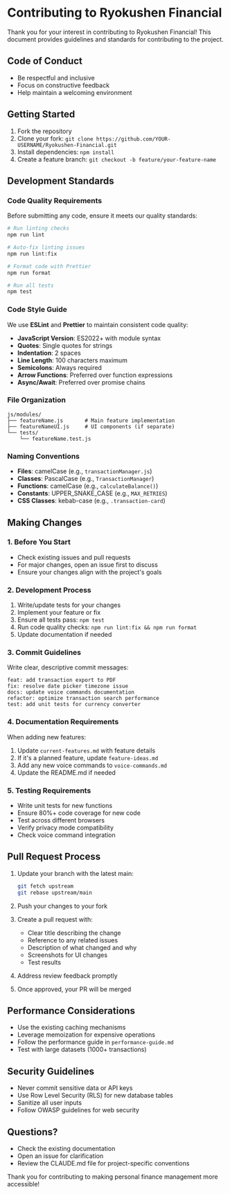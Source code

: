 # Contributing to Ryokushen Financial

Thank you for your interest in contributing to Ryokushen Financial! This document provides guidelines and standards for contributing to the project.

## Code of Conduct

- Be respectful and inclusive
- Focus on constructive feedback
- Help maintain a welcoming environment

## Getting Started

1. Fork the repository
2. Clone your fork: `git clone https://github.com/YOUR-USERNAME/Ryokushen-Financial.git`
3. Install dependencies: `npm install`
4. Create a feature branch: `git checkout -b feature/your-feature-name`

## Development Standards

### Code Quality Requirements

Before submitting any code, ensure it meets our quality standards:

```bash
# Run linting checks
npm run lint

# Auto-fix linting issues
npm run lint:fix

# Format code with Prettier
npm run format

# Run all tests
npm test
```

### Code Style Guide

We use **ESLint** and **Prettier** to maintain consistent code quality:

- **JavaScript Version**: ES2022+ with module syntax
- **Quotes**: Single quotes for strings
- **Indentation**: 2 spaces
- **Line Length**: 100 characters maximum
- **Semicolons**: Always required
- **Arrow Functions**: Preferred over function expressions
- **Async/Await**: Preferred over promise chains

### File Organization

```
js/modules/
├── featureName.js       # Main feature implementation
├── featureNameUI.js     # UI components (if separate)
└── tests/
    └── featureName.test.js
```

### Naming Conventions

- **Files**: camelCase (e.g., `transactionManager.js`)
- **Classes**: PascalCase (e.g., `TransactionManager`)
- **Functions**: camelCase (e.g., `calculateBalance()`)
- **Constants**: UPPER_SNAKE_CASE (e.g., `MAX_RETRIES`)
- **CSS Classes**: kebab-case (e.g., `.transaction-card`)

## Making Changes

### 1. Before You Start

- Check existing issues and pull requests
- For major changes, open an issue first to discuss
- Ensure your changes align with the project's goals

### 2. Development Process

1. Write/update tests for your changes
2. Implement your feature or fix
3. Ensure all tests pass: `npm test`
4. Run code quality checks: `npm run lint:fix && npm run format`
5. Update documentation if needed

### 3. Commit Guidelines

Write clear, descriptive commit messages:

```
feat: add transaction export to PDF
fix: resolve date picker timezone issue
docs: update voice commands documentation
refactor: optimize transaction search performance
test: add unit tests for currency converter
```

### 4. Documentation Requirements

When adding new features:

1. Update `current-features.md` with feature details
2. If it's a planned feature, update `feature-ideas.md`
3. Add any new voice commands to `voice-commands.md`
4. Update the README.md if needed

### 5. Testing Requirements

- Write unit tests for new functions
- Ensure 80%+ code coverage for new code
- Test across different browsers
- Verify privacy mode compatibility
- Check voice command integration

## Pull Request Process

1. Update your branch with the latest main:
   ```bash
   git fetch upstream
   git rebase upstream/main
   ```

2. Push your changes to your fork

3. Create a pull request with:
   - Clear title describing the change
   - Reference to any related issues
   - Description of what changed and why
   - Screenshots for UI changes
   - Test results

4. Address review feedback promptly

5. Once approved, your PR will be merged

## Performance Considerations

- Use the existing caching mechanisms
- Leverage memoization for expensive operations
- Follow the performance guide in `performance-guide.md`
- Test with large datasets (1000+ transactions)

## Security Guidelines

- Never commit sensitive data or API keys
- Use Row Level Security (RLS) for new database tables
- Sanitize all user inputs
- Follow OWASP guidelines for web security

## Questions?

- Check the existing documentation
- Open an issue for clarification
- Review the CLAUDE.md file for project-specific conventions

Thank you for contributing to making personal finance management more accessible!